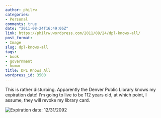 ```yaml
---
author: philrw
categories:
- Personal
comments: true
date: "2011-08-24T16:49:06Z"
link: https://philrw.wordpress.com/2011/08/24/dpl-knows-all/
post_format:
- Image
slug: dpl-knows-all
tags:
- book
- government
- humor
title: DPL Knows All
wordpress_id: 3500
---
```


This is rather disturbing. Apparently the Denver Public Library knows my expiration date! I'm going to live to be 112 years old, at which point, I assume, they will revoke my library card.

![Expiration date: 12/31/2092](/images/dpl_expiration_date.jpg)
